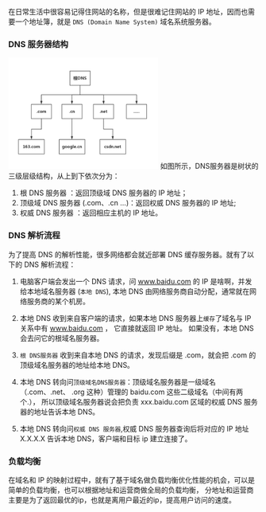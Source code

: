 在日常生活中很容易记得住网站的名称，但是很难记住网站的 IP 地址，因而也需要一个地址簿，就是 `DNS (Domain Name System)` 域名系统服务器。

### DNS 服务器结构  

<img src="https://github.com/islongfei/Blog/blob/master/images/DNS.jpg" width="60%" hegiht="60%"  />
如图所示，DNS服务器是树状的三级层级结构，从上到下依次分为：  

1. 根 DNS 服务器 ：返回顶级域 DNS 服务器的 IP 地址；  
2. 顶级域 DNS 服务器 (.com、.cn ...)：返回权威 DNS 服务器的 IP 地址;
3. 权威 DNS 服务器 ：返回相应主机的 IP 地址。  

### DNS 解析流程  
为了提高 DNS 的解析性能，很多网络都会就近部署 DNS 缓存服务器。就有了以下的 DNS 解析流程：
1. 电脑客户端会发出一个 DNS 请求，问 www.baidu.com 的 IP 是啥啊，并发给本地域名服务器 (`本地 DNS`),
本地 DNS 由网络服务商自动分配，通常就在网络服务商的某个机房。  

2. 本地 DNS 收到来自客户端的请求，如果本地 DNS 服务器上`缓存`了域名与 IP 关系中有 www.baidu.com ， 它直接就返回 IP 地址。
如果没有，本地 DNS 会去问它的根域名服务器。  

3. `根 DNS服务器` 收到来自本地 DNS 的请求，发现后缀是 .com，就会把 .com 的顶级域名服务器的地址给本地 DNS。  

4. 本地 DNS 转向问`顶级域名DNS服务器`：顶级域名服务器是一级域名（.com、.net、 .org 这种）管理的 baidu.com 这些二级域名（中间有两个.），
所以顶级域名服务器说会把负责 xxx.baidu.com 区域的权威 DNS 服务器的地址告诉本地 DNS。

5. 本地 DNS 转向问`权威 DNS 服务器`,权威 DNS 服务器查询后将对应的 IP 地址 X.X.X.X 告诉本地 DNS，客户端和目标 ip 建立连接了。


### 负载均衡  

在域名和 IP 的映射过程中，就有了基于域名做负载均衡优化性能的机会，可以是简单的负载均衡，也可以根据地址和运营商做全局的负载均衡，
分地址和运营商主要是为了返回最优的ip，也就是离用户最近的ip，提高用户访问的速度。
